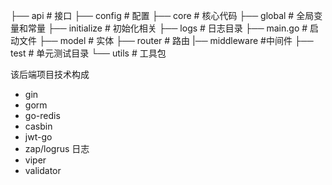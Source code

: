 ├── api # 接口
├── config # 配置
├── core # 核心代码
├── global # 全局变量和常量
├── initialize # 初始化相关
├── logs # 日志目录
├── main.go # 启动文件
├── model # 实体
├── router # 路由
|── middleware #中间件 
├── test # 单元测试目录
└── utils # 工具包

该后端项目技术构成
- gin
- gorm
- go-redis
- casbin
- jwt-go
- zap/logrus  日志
- viper 
- validator
